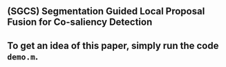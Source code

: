 ## (SGCS) Segmentation Guided Local Proposal Fusion for Co-saliency Detection 
## To get an idea of this paper, simply run the code `demo.m`.
